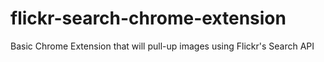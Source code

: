 # flickr-search-chrome-extension
Basic Chrome Extension that will pull-up images using Flickr's Search API
